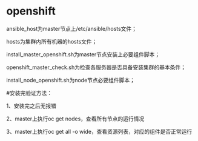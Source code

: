 # openshift

ansible_host为master节点上/etc/ansible/hosts文件；

hosts为集群内所有机器的hosts文件；

install_master_openshift.sh为master节点安装上必要组件脚本；

openshift_master_check.sh为检查各服务器是否具备安装集群的基本条件；

install_node_openshift.sh为node节点必要组件脚本；

#安装完验证方法：

1、安装完之后无报错

2、master上执行oc get nodes，查看所有节点的运行情况

3、master上执行oc get all -o wide，查看资源列表，对应的组件是否正常运行

